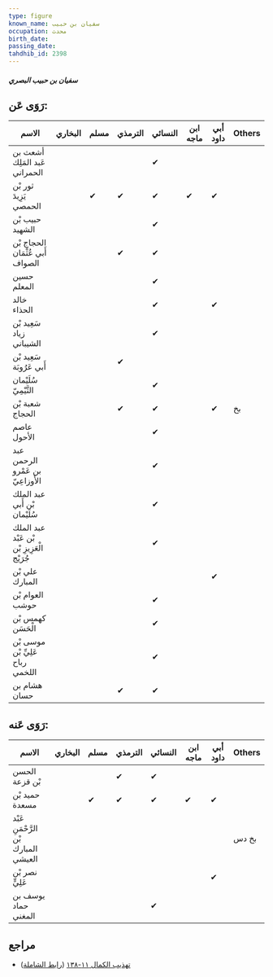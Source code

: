 ```yaml
---
type: figure
known_name: سفيان بن حبيب
occupation: محدث
birth_date:
passing_date:
tahdhib_id: 2398
---
```

##### سفيان بن حبيب البصري

## رَوَى عَن:
| الاسم                                      | البخاري | مسلم | الترمذي | النسائي | ابن ماجه | أبي داود | Others |
| ------------------------------------------ | ------- | ---- | ------- | ------- | -------- | -------- | ------ |
| أشعث بن عَبد المَلِك الحمراني              |         |      |         | ✔       |          |          |        |
| ثور بْن يَزِيدَ الحمصي                     |         | ✔    | ✔       | ✔       | ✔        | ✔        |        |
| حبيب بْن الشهيد                            |         |      |         | ✔       |          |          |        |
| الحجاج بْن أَبي عُثْمَان الصواف            |         |      | ✔       | ✔       |          |          |        |
| حسين المعلم                                |         |      |         | ✔       |          |          |        |
| خالد الحذاء                                |         |      |         | ✔       |          | ✔        |        |
| سَعِيد بْن زياد الشيباني                   |         |      |         | ✔       |          |          |        |
| سَعِيد بْن أَبي عَرُوبَة                   |         |      | ✔       |         |          |          |        |
| سُلَيْمان التَّيْمِيّ                      |         |      |         | ✔       |          |          |        |
| شعبة بْن الحجاج                            |         |      | ✔       | ✔       |          | ✔        | بخ     |
| عاصم الأحول                                |         |      |         | ✔       |          |          |        |
| عبد الرحمن بن عَمْرو الأَوزاعِيّ           |         |      |         | ✔       |          |          |        |
| عبد الملك بْن أَبي سُلَيْمان               |         |      |         | ✔       |          |          |        |
| عبد الملك بْن عَبْد الْعَزِيزِ بْن جُرَيْج |         |      |         | ✔       |          |          |        |
| علي بْن المبارك                            |         |      |         |         |          | ✔        |        |
| العوام بْن حوشب                            |         |      |         | ✔       |          |          |        |
| كهمس بْن الْحَسَن                          |         |      |         | ✔       |          |          |        |
| موسى بْن عَلِيِّ بْن رباح اللخمي           |         |      |         | ✔       |          |          |        |
| هشام بن حسان                               |         |      | ✔       | ✔       |          |          |        |
## رَوَى عَنه:
| الاسم                                | البخاري | مسلم | الترمذي | النسائي | ابن ماجه | أبي داود | Others |
| ------------------------------------ | ------- | ---- | ------- | ------- | -------- | -------- | ------ |
| الحسن بْن قزعة                       |         |      | ✔       | ✔       |          |          |        |
| حميد بْن مسعدة                       |         | ✔    | ✔       | ✔       | ✔        | ✔        |        |
| عَبْد الرَّحْمَنِ بْن المبارك العيشي |         |      |         |         |          |          | بخ دس  |
| نصر بْن عَلِيٍّ                      |         |      |         |         |          | ✔        |        |
| يوسف بن حماد المغني                  |         |      |         | ✔       |          |          |        |
## مراجع
- [تهذيب الكمال ١١-١٣٨](obsidian://open?vault=Tahdhib-al-Kamal&file=Figures/٢٣٩٨-سفيان%20بن%20حبيب%20البصري) ([رابط الشاملة](https://shamela.ws/book/3722/5458))